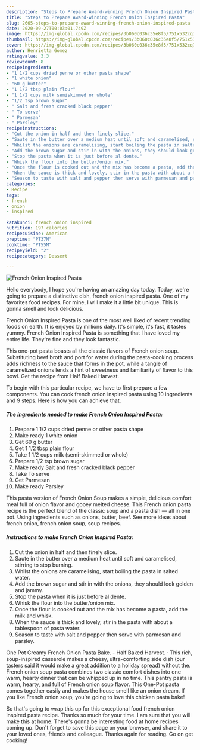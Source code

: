 ```yaml
---
description: "Steps to Prepare Award-winning French Onion Inspired Pasta"
title: "Steps to Prepare Award-winning French Onion Inspired Pasta"
slug: 2665-steps-to-prepare-award-winning-french-onion-inspired-pasta
date: 2020-09-27T00:03:01.749Z
image: https://img-global.cpcdn.com/recipes/3b060c036c35e8f5/751x532cq70/french-onion-inspired-pasta-recipe-main-photo.jpg
thumbnail: https://img-global.cpcdn.com/recipes/3b060c036c35e8f5/751x532cq70/french-onion-inspired-pasta-recipe-main-photo.jpg
cover: https://img-global.cpcdn.com/recipes/3b060c036c35e8f5/751x532cq70/french-onion-inspired-pasta-recipe-main-photo.jpg
author: Henrietta Gomez
ratingvalue: 3.3
reviewcount: 8
recipeingredient:
- "1 1/2 cups dried penne or other pasta shape"
- "1 white onion"
- "60 g butter"
- "1 1/2 tbsp plain flour"
- "1 1/2 cups milk semiskimmed or whole"
- "1/2 tsp brown sugar"
- " Salt and fresh cracked black pepper"
- " To serve"
- " Parmesan"
- " Parsley"
recipeinstructions:
- "Cut the onion in half and then finely slice."
- "Saute in the butter over a medium heat until soft and caramelised, stirring to stop burning."
- "Whilst the onions are caramelising, start boiling the pasta in salted water."
- "Add the brown sugar and stir in with the onions, they should look golden and jammy."
- "Stop the pasta when it is just before al dente."
- "Whisk the flour into the butter/onion mix."
- "Once the flour is cooked out and the mix has become a pasta, add the milk and whisk."
- "When the sauce is thick and lovely, stir in the pasta with about a tablespoon of pasta water."
- "Season to taste with salt and pepper then serve with parmesan and parsley."
categories:
- Recipe
tags:
- french
- onion
- inspired

katakunci: french onion inspired 
nutrition: 197 calories
recipecuisine: American
preptime: "PT37M"
cooktime: "PT55M"
recipeyield: "2"
recipecategory: Dessert

---
```



![French Onion Inspired Pasta](https://img-global.cpcdn.com/recipes/3b060c036c35e8f5/751x532cq70/french-onion-inspired-pasta-recipe-main-photo.jpg)

Hello everybody, I hope you're having an amazing day today. Today, we're going to prepare a distinctive dish, french onion inspired pasta. One of my favorites food recipes. For mine, I will make it a little bit unique. This is gonna smell and look delicious.

French Onion Inspired Pasta is one of the most well liked of recent trending foods on earth. It is enjoyed by millions daily. It's simple, it's fast, it tastes yummy. French Onion Inspired Pasta is something that I have loved my entire life. They're fine and they look fantastic.

This one-pot pasta boasts all the classic flavors of French onion soup. Substituting beef broth and port for water during the pasta-cooking process adds richness to the sauce that forms in the pot, while a tangle of caramelized onions lends a hint of sweetness and familiarity of flavor to this bowl. Get the recipe from Half Baked Harvest.


To begin with this particular recipe, we have to first prepare a few components. You can cook french onion inspired pasta using 10 ingredients and 9 steps. Here is how you can achieve that.

<!--inarticleads1-->

##### The ingredients needed to make French Onion Inspired Pasta:

1. Prepare 1 1/2 cups dried penne or other pasta shape
1. Make ready 1 white onion
1. Get 60 g butter
1. Get 1 1/2 tbsp plain flour
1. Take 1 1/2 cups milk (semi-skimmed or whole)
1. Prepare 1/2 tsp brown sugar
1. Make ready  Salt and fresh cracked black pepper
1. Take  To serve
1. Get  Parmesan
1. Make ready  Parsley


This pasta version of French Onion Soup makes a simple, delicious comfort meal full of onion flavor and gooey melted cheese. This French onion pasta recipe is the perfect blend of the classic soup and a pasta dish — all in one pot. Using ingredients such as onions, butter, beef. See more ideas about french onion, french onion soup, soup recipes. 

<!--inarticleads2-->

##### Instructions to make French Onion Inspired Pasta:

1. Cut the onion in half and then finely slice.
1. Saute in the butter over a medium heat until soft and caramelised, stirring to stop burning.
1. Whilst the onions are caramelising, start boiling the pasta in salted water.
1. Add the brown sugar and stir in with the onions, they should look golden and jammy.
1. Stop the pasta when it is just before al dente.
1. Whisk the flour into the butter/onion mix.
1. Once the flour is cooked out and the mix has become a pasta, add the milk and whisk.
1. When the sauce is thick and lovely, stir in the pasta with about a tablespoon of pasta water.
1. Season to taste with salt and pepper then serve with parmesan and parsley.


One Pot Creamy French Onion Pasta Bake. - Half Baked Harvest. · This rich, soup-inspired casserole makes a cheesy, ultra-comforting side dish (our tasters said it would make a great addition to a holiday spread) without the. French onion soup pasta combines two classic comfort dishes into one warm, hearty dinner that can be whipped up in no time. This pantry pasta is warm, hearty, and full of French onion soup flavor. This One-Pot pasta comes together easily and makes the house smell like an onion dream. If you like French onion soup, you&#39;re going to love this chicken pasta bake! 

So that's going to wrap this up for this exceptional food french onion inspired pasta recipe. Thanks so much for your time. I am sure that you will make this at home. There's gonna be interesting food at home recipes coming up. Don't forget to save this page on your browser, and share it to your loved ones, friends and colleague. Thanks again for reading. Go on get cooking!
